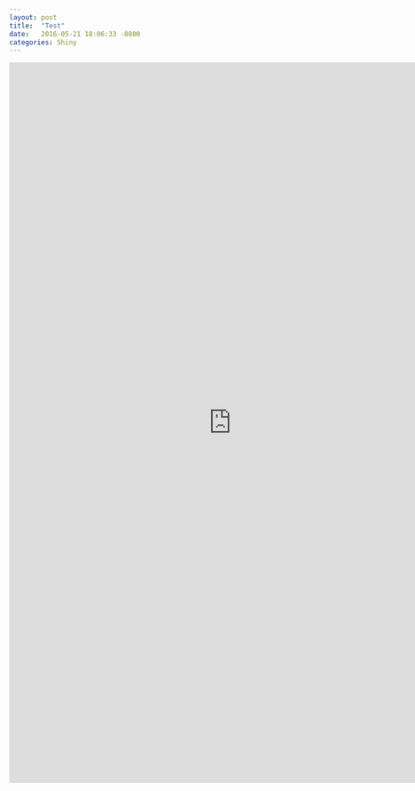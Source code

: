 ```yaml
---
layout: post
title:  "Test"
date:   2016-05-21 18:06:33 -0800
categories: Shiny
---
```


<iframe src="http://datascience.uci.edu/people/"
name="People" height="1300px" width="800px"
frameborder="0" marginheight="20" marginwidth="10" scrolling="no"></iframe>